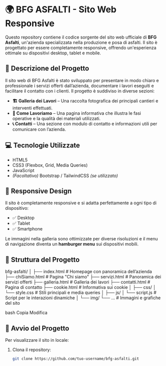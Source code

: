 # 🌍 BFG ASFALTI - Sito Web Responsive

Questo repository contiene il codice sorgente del sito web ufficiale di **BFG Asfalti**, un'azienda specializzata nella produzione e posa di asfalti. Il sito è progettato per essere completamente responsive, offrendo un'esperienza ottimale su dispositivi desktop, tablet e mobile.

## 📌 Descrizione del Progetto

Il sito web di BFG Asfalti è stato sviluppato per presentare in modo chiaro e professionale i servizi offerti dall’azienda, documentare i lavori eseguiti e facilitare il contatto con i clienti. Il progetto è suddiviso in diverse sezioni:

- **🏗️ Galleria dei Lavori** – Una raccolta fotografica dei principali cantieri e interventi effettuati.
- **🔧 Come Lavoriamo** – Una pagina informativa che illustra le fasi operative e la qualità dei materiali utilizzati.
- **📞 Contatti** – Una sezione con modulo di contatto e informazioni utili per comunicare con l’azienda.

## 💻 Tecnologie Utilizzate

- HTML5
- CSS3 (Flexbox, Grid, Media Queries)
- JavaScript
- *(Facoltativo)* Bootstrap / TailwindCSS *(se utilizzato)*

## 📱 Responsive Design

Il sito è completamente responsive e si adatta perfettamente a ogni tipo di dispositivo:

- ✅ Desktop
- ✅ Tablet
- ✅ Smartphone

Le immagini nella galleria sono ottimizzate per diverse risoluzioni e il menu di navigazione diventa un **hamburger menu** sui dispositivi mobili.

## 📂 Struttura del Progetto

bfg-asfalti/
│
├── index.html # Homepage con panoramica dell’azienda
├── chiSiamo.html # Pagina "Chi siamo"
├── servizi.html # Panoramica dei servizi offerti
├── galleria.html # Galleria dei lavori
├── contatti.html # Pagina di contatto
├── cookie.html # Informativa sui cookie
│
├── css/
│ └── style.css # Stili principali e media queries
│
├── js/
│ └── script.js # Script per le interazioni dinamiche
│
└── img/
└── ... # Immagini e grafiche del sito

bash
Copia
Modifica

## 🚀 Avvio del Progetto

Per visualizzare il sito in locale:

1. Clona il repository:
   ```bash
   git clone https://github.com/tuo-username/bfg-asfalti.git